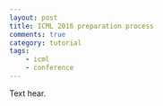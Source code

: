 ```yaml
---
layout: post
title: ICML 2016 preparation process 
comments: true
category: tutorial
tags:
    - icml
    - conference
---
```


Text hear.
